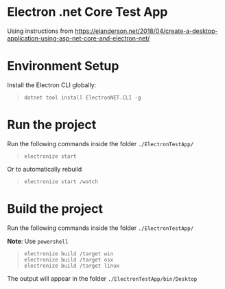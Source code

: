 # Electron .net Core Test App

Using instructions from https://elanderson.net/2018/04/create-a-desktop-application-using-asp-net-core-and-electron-net/

# Environment Setup
Install the Electron CLI globally:
> `dotnet tool install ElectronNET.CLI -g`


# Run the project
Run the following commands inside the folder `./ElectronTestApp/`

> `electronize start`

Or to automatically rebuild
> `electronize start /watch`


# Build the project
Run the following commands inside the folder `./ElectronTestApp/`

**Note**: Use `powershell`

> `electronize build /target win` <br>
> `electronize build /target osx` <br>
> `electronize build /target linux`

The output will appear in the folder `./ElectronTestApp/bin/Desktop`
